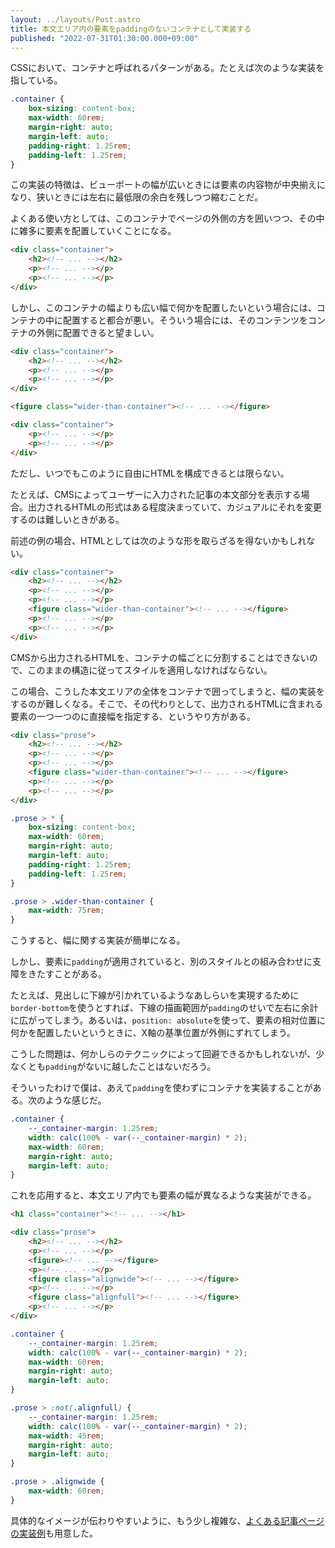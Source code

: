 ```yaml
---
layout: ../layouts/Post.astro
title: 本文エリア内の要素をpaddingのないコンテナとして実装する
published: "2022-07-31T01:30:00.000+09:00"
---
```


CSSにおいて、コンテナと呼ばれるパターンがある。たとえば次のような実装を指している。

```css
.container {
	box-sizing: content-box;
	max-width: 60rem;
	margin-right: auto;
	margin-left: auto;
	padding-right: 1.25rem;
	padding-left: 1.25rem;
}
```

この実装の特徴は、ビューポートの幅が広いときには要素の内容物が中央揃えになり、狭いときには左右に最低限の余白を残しつつ縮むことだ。

よくある使い方としては、このコンテナでページの外側の方を囲いつつ、その中に雑多に要素を配置していくことになる。

```html
<div class="container">
	<h2><!-- ... --></h2>
	<p><!-- ... --></p>
	<p><!-- ... --></p>
</div>
```

しかし、このコンテナの幅よりも広い幅で何かを配置したいという場合には、コンテナの中に配置すると都合が悪い。そういう場合には、そのコンテンツをコンテナの外側に配置できると望ましい。

```html
<div class="container">
	<h2><!-- ... --></h2>
	<p><!-- ... --></p>
	<p><!-- ... --></p>
</div>

<figure class="wider-than-container"><!-- ... --></figure>

<div class="container">
	<p><!-- ... --></p>
	<p><!-- ... --></p>
</div>
```

ただし、いつでもこのように自由にHTMLを構成できるとは限らない。

たとえば、CMSによってユーザーに入力された記事の本文部分を表示する場合。出力されるHTMLの形式はある程度決まっていて、カジュアルにそれを変更するのは難しいときがある。

前述の例の場合、HTMLとしては次のような形を取らざるを得ないかもしれない。

```html
<div class="container">
	<h2><!-- ... --></h2>
	<p><!-- ... --></p>
	<p><!-- ... --></p>
	<figure class="wider-than-container"><!-- ... --></figure>
	<p><!-- ... --></p>
	<p><!-- ... --></p>
</div>
```

CMSから出力されるHTMLを、コンテナの幅ごとに分割することはできないので、このままの構造に従ってスタイルを適用しなければならない。

この場合、こうした本文エリアの全体をコンテナで囲ってしまうと、幅の実装をするのが難しくなる。そこで、その代わりとして、出力されるHTMLに含まれる要素の一つ一つのに直接幅を指定する、というやり方がある。

```html
<div class="prose">
	<h2><!-- ... --></h2>
	<p><!-- ... --></p>
	<p><!-- ... --></p>
	<figure class="wider-than-container"><!-- ... --></figure>
	<p><!-- ... --></p>
	<p><!-- ... --></p>
</div>
```

```css
.prose > * {
	box-sizing: content-box;
	max-width: 60rem;
	margin-right: auto;
	margin-left: auto;
	padding-right: 1.25rem;
	padding-left: 1.25rem;
}

.prose > .wider-than-container {
	max-width: 75rem;
}
```

こうすると、幅に関する実装が簡単になる。

しかし、要素に`padding`が適用されていると、別のスタイルとの組み合わせに支障をきたすことがある。

たとえば、見出しに下線が引かれているようなあしらいを実現するために`border-bottom`を使うとすれば、下線の描画範囲が`padding`のせいで左右に余計に広がってしまう。あるいは、`position: absolute`を使って、要素の相対位置に何かを配置したいというときに、X軸の基準位置が外側にずれてしまう。

こうした問題は、何かしらのテクニックによって回避できるかもしれないが、少なくとも`padding`がないに越したことはないだろう。

そういったわけで僕は、あえて`padding`を使わずにコンテナを実装することがある。次のような感じだ。

```css
.container {
	--_container-margin: 1.25rem;
	width: calc(100% - var(--_container-margin) * 2);
	max-width: 60rem;
	margin-right: auto;
	margin-left: auto;
}
```

これを応用すると、本文エリア内でも要素の幅が異なるような実装ができる。

```html
<h1 class="container"><!-- ... --></h1>

<div class="prose">
	<h2><!-- ... --></h2>
	<p><!-- ... --></p>
	<figure><!-- ... --></figure>
	<p><!-- ... --></p>
	<figure class="alignwide"><!-- ... --></figure>
	<p><!-- ... --></p>
	<figure class="alignfull"><!-- ... --></figure>
	<p><!-- ... --></p>
</div>
```

```css
.container {
	--_container-margin: 1.25rem;
	width: calc(100% - var(--_container-margin) * 2);
	max-width: 60rem;
	margin-right: auto;
	margin-left: auto;
}

.prose > :not(.alignfull) {
	--_container-margin: 1.25rem;
	width: calc(100% - var(--_container-margin) * 2);
	max-width: 45rem;
	margin-right: auto;
	margin-left: auto;
}

.prose > .alignwide {
	max-width: 60rem;
}
```

具体的なイメージが伝わりやすいように、もう少し複雑な、[よくある記事ページの実装例](/2022-07-31-container-with-no-padding/demo)も用意した。
